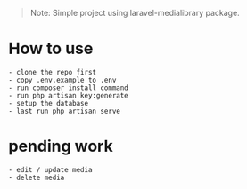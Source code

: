 > Note: Simple project using laravel-medialibrary package.

# How to use
    - clone the repo first
    - copy .env.example to .env
    - run composer install command
    - run php artisan key:generate
    - setup the database
    - last run php artisan serve

# pending work
    - edit / update media
    - delete media
